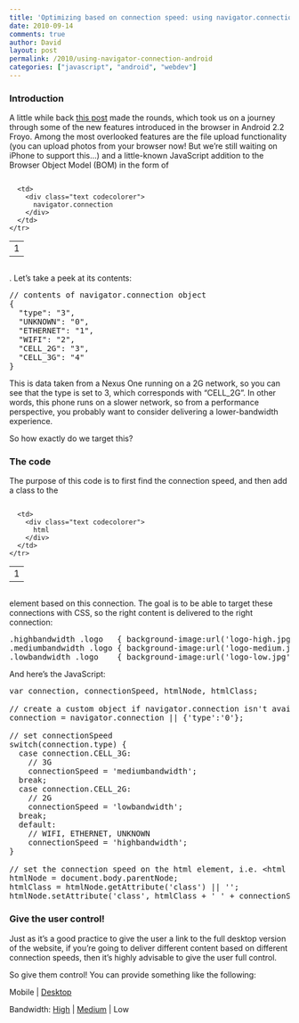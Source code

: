 ```yaml
---
title: 'Optimizing based on connection speed: using navigator.connection on Android 2.2+'
date: 2010-09-14
comments: true
author: David
layout: post
permalink: /2010/using-navigator-connection-android
categories: ["javascript", "android", "webdev"]
---
```

### Introduction

A little while back [this post][1] made the rounds, which took us on a journey through some of the new features introduced in the browser in Android 2.2 Froyo. Among the most overlooked features are the file upload functionality (you can upload photos from your browser now! But we&#8217;re still waiting on iPhone to support this&#8230;) and a little-known JavaScript addition to the Browser Object Model (BOM) in the form of

<div class="codecolorer-container text twitlight" style="overflow:auto;white-space:nowrap;width:435px;">
  <table cellspacing="0" cellpadding="0">
    <tr>
      <td class="line-numbers">
        <div>
          1<br />
        </div>
      </td>
      
      <td>
        <div class="text codecolorer">
          navigator.connection
        </div>
      </td>
    </tr>
  </table>
</div>

. Let&#8217;s take a peek at its contents:

<pre name="code" class="JScript">// contents of navigator.connection object
{
  "type": "3",
  "UNKNOWN": "0",
  "ETHERNET": "1",
  "WIFI": "2",
  "CELL_2G": "3",
  "CELL_3G": "4"
}
</pre>

This is data taken from a Nexus One running on a 2G network, so you can see that the type is set to 3, which corresponds with &#8220;CELL_2G&#8221;. In other words, this phone runs on a slower network, so from a performance perspective, you probably want to consider delivering a lower-bandwidth experience.

So how exactly do we target this?

### The code

The purpose of this code is to first find the connection speed, and then add a class to the

<div class="codecolorer-container text twitlight" style="overflow:auto;white-space:nowrap;width:435px;">
  <table cellspacing="0" cellpadding="0">
    <tr>
      <td class="line-numbers">
        <div>
          1<br />
        </div>
      </td>
      
      <td>
        <div class="text codecolorer">
          html
        </div>
      </td>
    </tr>
  </table>
</div>

element based on this connection. The goal is to be able to target these connections with CSS, so the right content is delivered to the right connection:

<pre name="code" class="CSS">.highbandwidth .logo   { background-image:url('logo-high.jpg'); }
.mediumbandwidth .logo { background-image:url('logo-medium.jpg'); }
.lowbandwidth .logo    { background-image:url('logo-low.jpg'); }
</pre>

And here&#8217;s the JavaScript:

<pre name="code" class="JScript">var connection, connectionSpeed, htmlNode, htmlClass;

// create a custom object if navigator.connection isn't available
connection = navigator.connection || {'type':'0'};

// set connectionSpeed
switch(connection.type) {
  case connection.CELL_3G:
    // 3G
    connectionSpeed = 'mediumbandwidth';
  break;
  case connection.CELL_2G:
    // 2G
    connectionSpeed = 'lowbandwidth';
  break;
  default:
    // WIFI, ETHERNET, UNKNOWN
    connectionSpeed = 'highbandwidth';
}

// set the connection speed on the html element, i.e. &lt;html class="lowbandwidth"&gt;
htmlNode = document.body.parentNode;
htmlClass = htmlNode.getAttribute('class') || '';
htmlNode.setAttribute('class', htmlClass + ' ' + connectionSpeed);
</pre>

### Give the user control!

Just as it&#8217;s a good practice to give the user a link to the full desktop version of the website, if you&#8217;re going to deliver different content based on different connection speeds, then it&#8217;s highly advisable to give the user full control.

So give them control! You can provide something like the following:

<div id="bandwidthControls">
  <p>
    Mobile | <a href="#">Desktop</a>
  </p>
  
  <p>
    Bandwidth: <a href="#">High</a> | <a href="#">Medium</a> | Low
  </p>
</div>

 [1]: http://www.mobilexweb.com/blog/android-froyo-html5-accelerometer-flash-player